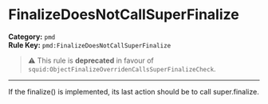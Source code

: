 # FinalizeDoesNotCallSuperFinalize
**Category:** `pmd`<br/>
**Rule Key:** `pmd:FinalizeDoesNotCallSuperFinalize`<br/>
> :warning: This rule is **deprecated** in favour of `squid:ObjectFinalizeOverridenCallsSuperFinalizeCheck`.

-----

If the finalize() is implemented, its last action should be to call super.finalize.
